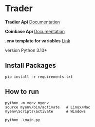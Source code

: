 # Trader

**Tradier Api** [Documentation](https://documentation.tradier.com/)

**Coinbase Api** [Documentation](https://docs.cdp.coinbase.com/exchange/docs/welcome)

**.env template for variables** [Link](https://drive.google.com/file/d/1FJloDZcqwEzcRtvYxU6-GqnwBQTvn5tN/view?usp=sharing)

version Python 3.10+

## Install Packages
```
pip install -r requirements.txt
```
## How to run
```
python -m venv myenv
source myenv/bin/activate   # Linux/Mac
myenv\Scripts\activate      # Windows

python .\main.py
```